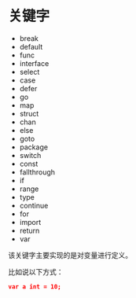 # 关键字

- break
- default
- func
- interface
- select
- case
- defer
- go
- map
- struct
- chan
- else
- goto
- package
- switch
- const
- fallthrough
- if
- range
- type
- continue
- for
- import
- return
- var

该关键字主要实现的是对变量进行定义。

比如说以下方式：

```json
var a int = 10;
```